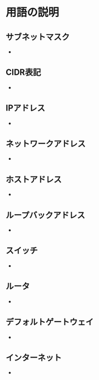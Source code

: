 # 用語の説明

## サブネットマスク
* 
## CIDR表記
* 
## IPアドレス
* 
## ネットワークアドレス
* 
## ホストアドレス
* 
## ループバックアドレス
* 
## スイッチ
*
## ルータ
*
## デフォルトゲートウェイ
*
## インターネット
*

